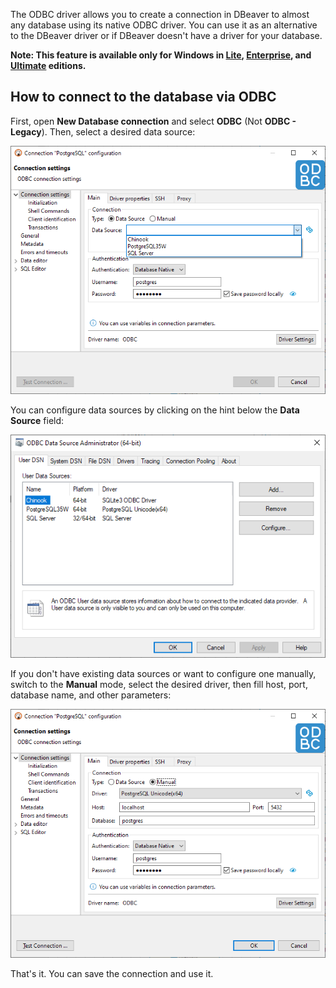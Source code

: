 The ODBC driver allows you to create a connection in DBeaver to almost any database using its native ODBC driver. You can use it as an alternative to the DBeaver driver or if DBeaver doesn't have a driver for your database.

**Note: This feature is available only for Windows in [Lite](Lite-Edition), [Enterprise](Enterprise-Edition), and [Ultimate](Ultimate-Edition) editions.**

## How to connect to the database via ODBC

First, open **New Database connection** and select **ODBC** (Not **ODBC - Legacy**). Then, select a desired data source:

![](images/odbc/odbc_1.png)

You can configure data sources by clicking on the hint below the **Data Source** field:

![](images/odbc/odbc_5.png)

If you don't have existing data sources or want to configure one manually, switch to the  **Manual** mode, select the desired driver, then fill host, port, database name, and other parameters:

![](images/odbc/odbc_4.png)

That's it. You can save the connection and use it.
